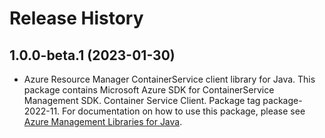 # Release History

## 1.0.0-beta.1 (2023-01-30)

- Azure Resource Manager ContainerService client library for Java. This package contains Microsoft Azure SDK for ContainerService Management SDK. Container Service Client. Package tag package-2022-11. For documentation on how to use this package, please see [Azure Management Libraries for Java](https://aka.ms/azsdk/java/mgmt).
